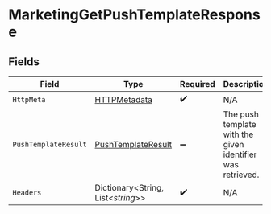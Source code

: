 # MarketingGetPushTemplateResponse


## Fields

| Field                                                               | Type                                                                | Required                                                            | Description                                                         |
| ------------------------------------------------------------------- | ------------------------------------------------------------------- | ------------------------------------------------------------------- | ------------------------------------------------------------------- |
| `HttpMeta`                                                          | [HTTPMetadata](../../Models/Components/HTTPMetadata.md)             | :heavy_check_mark:                                                  | N/A                                                                 |
| `PushTemplateResult`                                                | [PushTemplateResult](../../Models/Components/PushTemplateResult.md) | :heavy_minus_sign:                                                  | The push template with the given identifier was retrieved.          |
| `Headers`                                                           | Dictionary<String, List<*string*>>                                  | :heavy_check_mark:                                                  | N/A                                                                 |